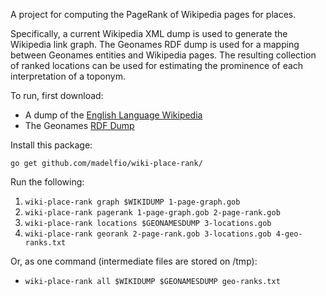 A project for computing the PageRank of Wikipedia pages for places.

Specifically, a current Wikipedia XML dump is used to generate the
Wikipedia link graph.  The Geonames RDF dump is used for a mapping
between Geonames entities and Wikipedia pages.  The resulting
collection of ranked locations can be used for estimating the
prominence of each interpretation of a toponym.

To run, first download:

- A dump of the [English Language Wikipedia][1]
- The Geonames [RDF Dump][2]

[1]: http://en.wikipedia.org/wiki/Wikipedia:Database_download#English-language_Wikipedia
[2]: http://www.geonames.org/ontology/documentation.html

Install this package:

```go get github.com/madelfio/wiki-place-rank/```

Run the following:

1) `wiki-place-rank graph $WIKIDUMP 1-page-graph.gob`
2) `wiki-place-rank pagerank 1-page-graph.gob 2-page-rank.gob`
3) `wiki-place-rank locations $GEONAMESDUMP 3-locations.gob`
4) `wiki-place-rank georank 2-page-rank.gob 3-locations.gob 4-geo-ranks.txt`

Or, as one command (intermediate files are stored on /tmp):

- `wiki-place-rank all $WIKIDUMP $GEONAMESDUMP geo-ranks.txt`

